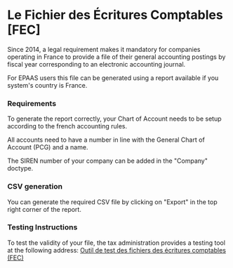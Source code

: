 <!-- add-breadcrumbs -->
# Le Fichier des Écritures Comptables [FEC]

Since 2014, a legal requirement makes it mandatory for companies operating in France to provide a file of their general accounting postings by fiscal year corresponding to an electronic accounting journal.

For EPAAS users this file can be generated using a report available if you system's country is France.


### Requirements

To generate the report correctly, your Chart of Account needs to be setup according to the french accounting rules.

All accounts need to have a number in line with the General Chart of Account (PCG) and a name.

The SIREN number of your company can be added in the "Company" doctype.


### CSV generation

You can generate the required CSV file by clicking on "Export" in the top right corner of the report.


### Testing Instructions

To test the validity of your file, the tax administration provides a testing tool at the following address: [Outil de test des fichiers des écritures comptables (FEC)](http://www.economie.gouv.fr/dgfip/outil-test-des-fichiers-des-ecritures-comptables-fec)
